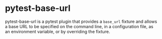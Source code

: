 # pytest-base-url
pytest-base-url is a pytest plugin that provides a `base_url` fixture and allows a base URL to be specified on the command line, in a configuration file, as an environment variable, or by overriding the fixture.
